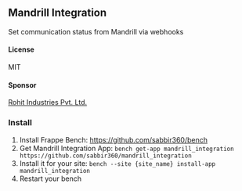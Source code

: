 ## Mandrill Integration

Set communication status from Mandrill via webhooks

#### License

MIT

#### Sponsor

[Rohit Industries Pvt. Ltd.](http://www.rigpl.com/)

### Install

1. Install Frappe Bench: https://github.com/sabbir360/bench
1. Get Mandrill Integration App: `bench get-app mandrill_integration https://github.com/sabbir360/mandrill_integration`
1. Install it for your site: `bench --site {site_name} install-app mandrill_integration`
1. Restart your bench
